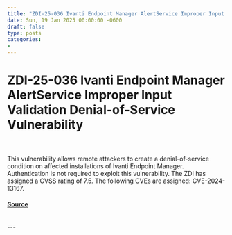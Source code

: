 ```yaml
---
title: "ZDI-25-036 Ivanti Endpoint Manager AlertService Improper Input Validation Denial-of-Service Vulnerability"
date: Sun, 19 Jan 2025 00:00:00 -0600
draft: false
type: posts
categories: 
- 
---
```

# ZDI-25-036 Ivanti Endpoint Manager AlertService Improper Input Validation Denial-of-Service Vulnerability

<br/>

<br/>
This vulnerability allows remote attackers to create a denial-of-service condition on affected installations of Ivanti Endpoint Manager. Authentication is not required to exploit this vulnerability. The ZDI has assigned a CVSS rating of 7.5. The following CVEs are assigned: CVE-2024-13167.

#### [Source](http://www.zerodayinitiative.com/advisories/ZDI-25-036/)

<br/>
---
